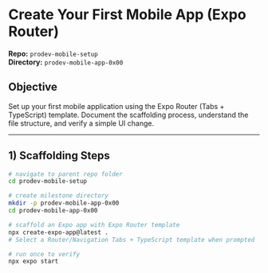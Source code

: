 # Create Your First Mobile App (Expo Router)

**Repo:** `prodev-mobile-setup`  
**Directory:** `prodev-mobile-app-0x00`

## Objective

Set up your first mobile application using the Expo Router (Tabs + TypeScript) template. Document the scaffolding process, understand the file structure, and verify a simple UI change.

---

## 1) Scaffolding Steps

```bash
# navigate to parent repo folder
cd prodev-mobile-setup

# create milestone directory
mkdir -p prodev-mobile-app-0x00
cd prodev-mobile-app-0x00

# scaffold an Expo app with Expo Router template
npx create-expo-app@latest .
# Select a Router/Navigation Tabs + TypeScript template when prompted

# run once to verify
npx expo start
```
